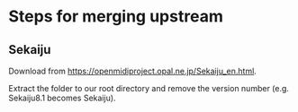 # Steps for merging upstream

## Sekaiju

Download from https://openmidiproject.opal.ne.jp/Sekaiju_en.html.

Extract the folder to our root directory and remove the version number (e.g.
Sekaiju8.1 becomes Sekaiju).
